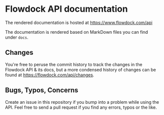 # Flowdock API documentation
The rendered documentation is hosted at https://www.flowdock.com/api

The documentation is rendered based on MarkDown files you can find under `docs`. 

## Changes
You're free to peruse the commit history to track the changes in the Flowdock API & its docs, but a more condensed history of changes can be found at https://flowdock.com/api/changes.

## Bugs, Typos, Concerns

Create an issue in this repository if you bump into a problem while using the API. Feel free to send a pull request if you find any errors, typos or the like.


